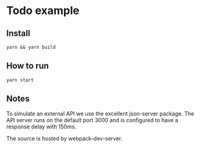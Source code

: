 # Todo example

## Install
```
yarn && yarn build
```

## How to run

```
yarn start
```

## Notes

To simulate an external API we use the excellent json-server package. 
The API server runs on the default port 3000 and is configured to have a response delay with 150ms.

The source is hosted by webpack-dev-server.